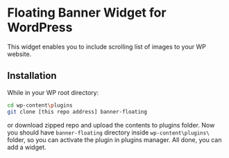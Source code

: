 # Floating Banner Widget for WordPress

This widget enables you to include scrolling list of images to your WP website.

## Installation

While in your WP root directory:

```bash
cd wp-content\plugins
git clone [this repo address] banner-floating
```

or download zipped repo and upload the contents to plugins folder.
Now you should have `banner-floating` directory inside `wp-content\plugins\` folder, so you can activate the plugin in plugins manager.  All done, you can add a widget.

